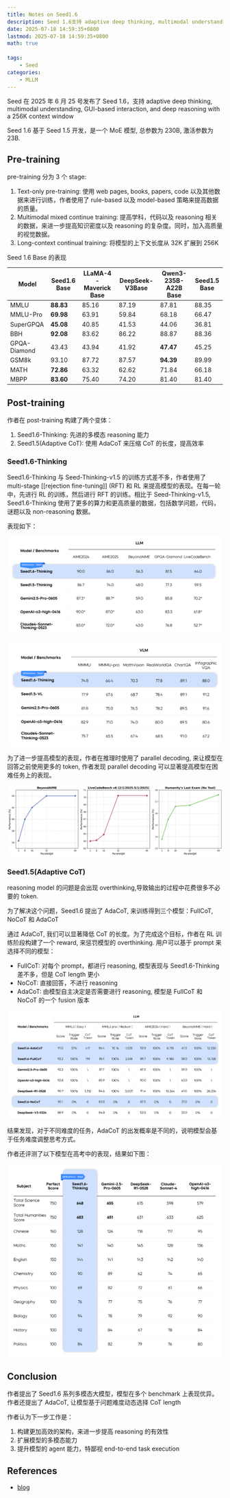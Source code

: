 ```yaml
---
title: Notes on Seed1.6
description: Seed 1.6支持 adaptive deep thinking, multimodal understanding,上下文长度为 256K
date: 2025-07-18 14:59:35+0800
lastmod: 2025-07-18 14:59:35+0800
math: true

tags: 
    - Seed
categories:
    - MLLM 
---
```



Seed 在 2025 年 6 月 25 号发布了 Seed 1.6，支持 adaptive deep thinking, multimodal understanding, GUI-based interaction, and deep reasoning with a 256K context window

Seed 1.6 基于 Seed 1.5 开发，是一个 MoE 模型, 总参数为 230B, 激活参数为 23B.

## Pre-training

pre-training 分为 3 个 stage:

1. Text-only pre-training: 使用 web pages, books, papers, code 以及其他数据来进行训练，作者使用了 rule-based 以及 model-based 策略来提高数据的质量。
2. Multimodal mixed continue training: 提高学科，代码以及 reasoning 相关的数据，来进一步提高知识密度以及 reasoning 的复杂度。同时，加入高质量的视觉数据。
3. Long-context continual training: 将模型的上下文长度从 32K 扩展到 256K

Seed 1.6 Base 的表现

| Model        | Seed1.6 Base | LLaMA-4 -Maverick Base | DeepSeek-V3Base | Qwen3-235B-A22B Base | Seed1.5 Base |
| ------------ | ------------ | ----------------------------------- | ---------------------------------- | -------------------------------- | ------------ |
| MMLU         | **88.83**    | 85.16                               | 87.19                              | 87.81                            | 88.35        |
| MMLU-Pro     | **69.98**    | 63.91                               | 59.84                              | 68.18                            | 66.47        |
| SuperGPQA    | **45.08**    | 40.85                               | 41.53                              | 44.06                            | 36.81        |
| BBH          | **92.08**    | 83.62                               | 86.22                              | 88.87                            | 88.36        |
| GPQA-Diamond | 43.43        | 43.94                               | 41.92                              | **47.47**                        | 45.25        |
| GSM8k        | 93.10        | 87.72                               | 87.57                              | **94.39**                        | 89.99        |
| MATH         | **72.86**    | 63.32                               | 62.62                              | 71.84                            | 66.18        |
| MBPP         | **83.60**    | 75.40                               | 74.20                              | 81.40                            | 81.40        |

## Post-training

作者在 post-training 构建了两个变体：

1. Seed1.6-Thinking: 先进的多模态 reasoning 能力
2. Seed1.5(Adaptive CoT): 使用 AdaCoT 来压缩 CoT 的长度，提高效率

### Seed1.6-Thinking

Seed1.6-Thinking 与 Seed-Thinking-v1.5 的训练方式差不多，作者使用了 multi-stage [[rejection fine-tuning]] (RFT) 和 RL 来提高模型的表现。在每一轮中，先进行 RL 的训练，然后进行 RFT 的训练。相比于 Seed-Thinking-v1.5, Seed1.6-Thinking 使用了更多的算力和更高质量的数据，包括数学问题，代码，谜题以及 non-reasoning 数据。

表现如下：

![Seed1.6-Thinking performance (LLM)](Seed1_6_thinking_LLM_performance.png)

![Seed1.6-Thinking performance (VLM)](Seed1_6_thinking_VLM_performance.png)

为了进一步提高模型的表现，作者在推理时使用了 parallel decoding, 来让模型在回答之前使用更多的 token, 作者发现 parallel decoding 可以显著提高模型在困难任务上的表现。

![Performance of Seed1.6 Thinking parallel decoding](Seed1_6_thinking_parallel_decoding_performance.png)

### Seed1.5(Adaptive CoT)

reasoning model 的问题是会出现 overthinking,导致输出的过程中花费很多不必要的 token.

为了解决这个问题，Seed1.6 提出了 AdaCoT, 来训练得到三个模型：FullCoT, NoCoT 和 AdaCoT

通过 AdaCoT, 我们可以显著降低 CoT 的长度。为了完成这个目标，作者在 RL 训练阶段构建了一个 reward, 来惩罚模型的 overthinking. 用户可以基于 prompt 来选择不同的模型：

- FullCoT: 对每个 prompt，都进行 reasoning, 模型表现与 Seed1.6-Thinking 差不多，但是 CoT length 更小
- NoCoT: 直接回答，不进行 reasoning
- AdaCoT: 由模型自主决定是否需要进行 reasoning, 模型是 FullCoT 和 NoCoT 的一个 fusion 版本

![Seed1.6-AdaCoT performance](Seed1_6_AdaCoT_performance.png)

结果发现，对于不同难度的任务，AdaCoT 的出发概率是不同的，说明模型会基于任务难度调整思考方式。

作者还评测了以下模型在高考中的表现，结果如下图：

![Seed1.6 performance on gaokao](Seed1_6_gaokao_performance.png)

## Conclusion

作者提出了 Seed1.6 系列多模态大模型，模型在多个 benchmark 上表现优异。作者还提出了 AdaCoT, 让模型基于问题难度动态选择 CoT length

作者认为下一步工作是：

1. 构建更加高效的架构，来进一步提高 reasoning 的有效性
2. 扩展模型的多模态能力
3. 提升模型的 agent 能力，特鄙视 end-to-end task execution

## References

- [blog](https://seed.bytedance.com/en/blog/introduction-to-techniques-used-in-seed1-6)
